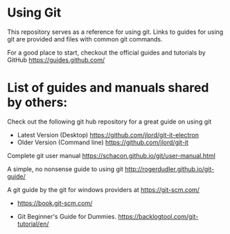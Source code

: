 # Using Git
This repository serves as a reference for using git.
Links to guides for using git are provided and files with common git commands.

For a good place to start, checkout the official guides and tutorials by GitHub https://guides.github.com/

# List of guides and manuals shared by others:
Check out the following git hub repository for a great guide on using git 
- Latest Version (Desktop) https://github.com/jlord/git-it-electron
- Older Version (Command line) https://github.com/jlord/git-it

Complete git user manual https://schacon.github.io/git/user-manual.html

A simple, no nonsense guide to using git http://rogerdudler.github.io/git-guide/

A git guide by the git for windows providers at https://git-scm.com/
- https://book.git-scm.com/

- Git Beginner's Guide for Dummies.
https://backlogtool.com/git-tutorial/en/
